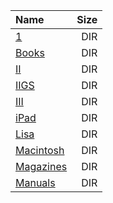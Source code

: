 |Name|Size|
|:---|---:|
|[1](1/index.html)|DIR|
|[Books](Books/index.html)|DIR|
|[II](II/index.html)|DIR|
|[IIGS](IIGS/index.html)|DIR|
|[III](III/index.html)|DIR|
|[iPad](iPad/index.html)|DIR|
|[Lisa](Lisa/index.html)|DIR|
|[Macintosh](Macintosh/index.html)|DIR|
|[Magazines](Magazines/index.html)|DIR|
|[Manuals](Manuals/index.html)|DIR|
